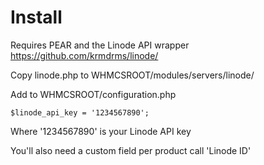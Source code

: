 # Install

Requires PEAR and the Linode API wrapper
<https://github.com/krmdrms/linode/>

Copy linode.php to WHMCSROOT/modules/servers/linode/

Add to WHMCSROOT/configuration.php

```
$linode_api_key = '1234567890';
```

Where '1234567890' is your Linode API key

You'll also need a custom field per product call 'Linode ID'